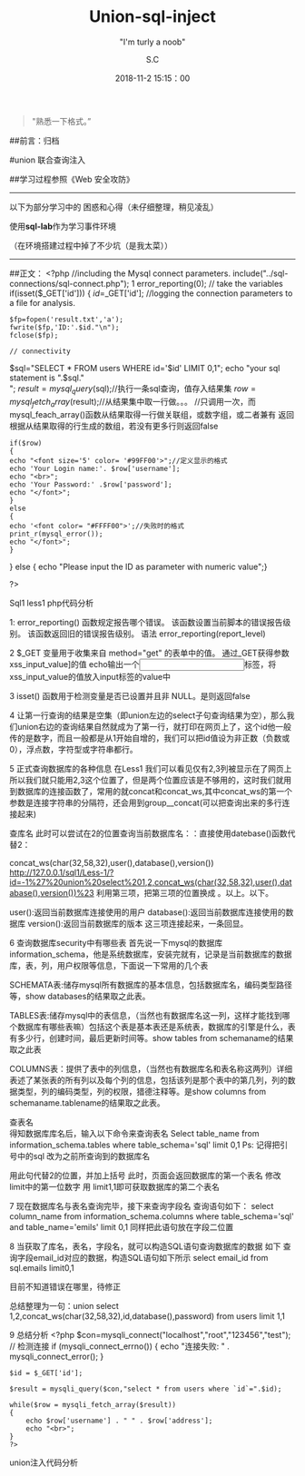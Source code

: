 ﻿---layout:     posttitle:      "Union-sql-inject"subtitle:   " \"I'm turly a noob\""date:       2018-11-2 15:15：00author:     "S.C"header-img: "img/blank.jpg"catalog: truetags:    - 信安---> "熟悉一下格式。”##前言：归档#union 联合查询注入##学习过程参照《Web 安全攻防》---以下为部分学习中的 困惑和心得（未仔细整理，稍见凌乱） 使用**sql-lab**作为学习事件环境（在环境搭建过程中掉了不少坑（是我太菜））---##正文：	<?php	//including the Mysql connect parameters.	include("../sql-connections/sql-connect.php");	1    error_reporting(0);	// take the variables 	if(isset($_GET['id']))	{	$id=$_GET['id'];	//logging the connection parameters to a file for analysis.		$fp=fopen('result.txt','a');	fwrite($fp,'ID:'.$id."\n");	fclose($fp);		// connectivity $sql="SELECT * FROM users WHERE id='$id' LIMIT 0,1";echo "your sql statement is ".$sql."<br>"; $result=mysql_query($sql);//执行一条sql查询，值存入结果集$row = mysql_fetch_array($result);//从结果集中取一行做。。。//只调用一次，而mysql_feach_array()函数从结果取得一行做关联组，或数字组，或二者兼有返回根据从结果取得的行生成的数组，若没有更多行则返回false	if($row)	{  	echo "<font size='5' color= '#99FF00'>";//定义显示的格式  	echo 'Your Login name:'. $row['username'];  	echo "<br>";  	echo 'Your Password:' .$row['password'];  	echo "</font>";  	}	else 	{	echo '<font color= "#FFFF00">';//失败时的格式	print_r(mysql_error());	echo "</font>";  	}}	else { echo "Please input the ID as parameter with numeric value";}?>Sql1 less1 php代码分析1:error_reporting() 函数规定报告哪个错误。该函数设置当前脚本的错误报告级别。该函数返回旧的错误报告级别。语法error_reporting(report_level) 2$_GET 变量用于收集来自 method="get" 的表单中的值。通过_GET获得参数xss_input_value]的值echo输出一个<input>标签，将xss_input_value的值放入input标签的value中3isset() 函数用于检测变量是否已设置并且非 NULL。是则返回false4让第一行查询的结果是空集（即union左边的select子句查询结果为空），那么我们union右边的查询结果自然就成为了第一行，就打印在网页上了，这个id他一般传的是数字，而且一般都是从1开始自增的，我们可以把id值设为非正数（负数或0），浮点数，字符型或字符串都行。5正式查询数据库的各种信息在Less1 我们可以看见仅有2,3列被显示在了网页上所以我们就只能用2,3这个位置了，但是两个位置应该是不够用的，这时我们就用到数据库的连接函数了，常用的就concat和concat_ws,其中concat_ws的第一个参数是连接字符串的分隔符，还会用到group__concat(可以把查询出来的多行连接起来)查库名此时可以尝试在2的位置查询当前数据库名：：直接使用datebase()函数代替2： concat_ws(char(32,58,32),user(),database(),version())http://127.0.0.1/sql1/Less-1/?id=-1%27%20union%20select%201,2,concat_ws(char(32,58,32),user(),database(),version())%23利用第三项，把第三项的位置换成 。以上。以下。user():返回当前数据库连接使用的用户database():返回当前数据库连接使用的数据库version():返回当前数据库的版本这三项连接起来，一条回显。6查询数据库security中有哪些表首先说一下mysql的数据库information_schema，他是系统数据库，安装完就有，记录是当前数据库的数据库，表，列，用户权限等信息，下面说一下常用的几个表SCHEMATA表:储存mysql所有数据库的基本信息，包括数据库名，编码类型路径等，show databases的结果取之此表。TABLES表:储存mysql中的表信息，（当然也有数据库名这一列，这样才能找到哪个数据库有哪些表嘛）包括这个表是基本表还是系统表，数据库的引擎是什么，表有多少行，创建时间，最后更新时间等。show tables from schemaname的结果取之此表COLUMNS表：提供了表中的列信息，（当然也有数据库名和表名称这两列）详细表述了某张表的所有列以及每个列的信息，包括该列是那个表中的第几列，列的数据类型，列的编码类型，列的权限，猎德注释等。是show columns from schemaname.tablename的结果取之此表。 查表名   得知数据库库名后，输入以下命令来查询表名Select table_name from information_schema.tables where table_schema='sql' limit 0,1Ps: 记得把引号中的sql 改为之前所查询到的数据库名用此句代替2的位置，并加上括号此时，页面会返回数据库的第一个表名修改limit中的第一位数字 用 limit1,1即可获取数据库的第二个表名7现在数据库名与表名查询完毕，接下来查询字段名查询语句如下：select column_name from information_schema.columns where table_schema='sql' and table_name='emils' limit 0,1同样把此语句放在字段二位置8当获取了库名，表名，字段名，就可以构造SQL语句查询数据库的数据如下 查询字段email_id对应的数据，构造SQL语句如下所示select email_id from sql.emails limit0,1目前不知道错误在哪里，待修正总结整理为一句：union select 1,2,concat_ws(char(32,58,32),id,database(),password) from users limit 1,19总结分析	<?php	$con=mysqli_connect("localhost","root","123456","test");	// 检测连接	if (mysqli_connect_errno())	{		echo "连接失败: " . mysqli_connect_error();	}		$id = $_GET['id'];		$result = mysqli_query($con,"select * from users where `id`=".$id);		while($row = mysqli_fetch_array($result))	{		echo $row['username'] . " " . $row['address'];		echo "<br>";	}	?>union注入代码分析